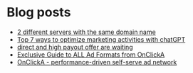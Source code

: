 # Blog posts
<!-- BLOG-POST-LIST:START -->
- [2 different servers with the same domain name](https://afflift.com/f/threads/2-different-servers-with-the-same-domain-name.10314/)
- [Top 7 ways to optimize marketing activities with chatGPT](https://afflift.com/f/threads/top-7-ways-to-optimize-marketing-activities-with-chatgpt.10319/)
- [direct and high payout offer are waiting](https://afflift.com/f/threads/direct-and-high-payout-offer-are-waiting.10318/)
- [Exclusive Guide to ALL Ad Formats from OnClickA](https://afflift.com/f/threads/exclusive-guide-to-all-ad-formats-from-onclicka.10317/)
- [OnClickA - performance-driven self-serve ad network](https://afflift.com/f/threads/onclicka-performance-driven-self-serve-ad-network.10316/)
<!-- BLOG-POST-LIST:END -->
